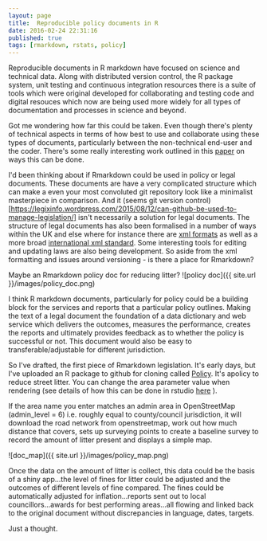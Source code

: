 ```yaml
---
layout: page
title:  Reproducible policy documents in R
date: 2016-02-24 22:31:16
published: true
tags: [rmarkdown, rstats, policy]
---
```


Reproducible documents in R markdown have focused on science and technical data. Along with distributed version control, the R package system, unit testing and continuous integration resources there is a suite of tools which were original developed for collaborating and testing code and digital resouces which now are being used more widely for all types of documentation and processes in science and beyond.

Got me wondering how far this could be taken. Even though there's plenty of technical aspects in terms of how best to use and collaborate using these types of documents, particularly between the non-technical end-user and the coder. There's some really interesting work outlined in this [paper](https://www.stat.auckland.ac.nz/~paul/Reports/invert/invert.html) on ways this can be done.

I'd been thinking about if Rmarkdown could be used in policy or legal documents. These documents are have a very complicated structure which can make a even your most convoluted git repository look like a minimalist masterpiece in comparison. And it (seems git version control)[https://legixinfo.wordpress.com/2015/08/12/can-github-be-used-to-manage-legislation/] isn't necessarily a solution for legal documents.  The structure of legal documents has also been formalised in a number of ways within the UK and else where for instance there are [xml formats](http://www.legislation.gov.uk/developer/formats) as well as a more broad [international xml standard](http://www.akomantoso.org/). Some interesting tools for editing and updating laws are also being development. So aside from the xml formatting and issues around versioning - is there a place for Rmarkdown?
 
Maybe an Rmarkdown policy doc for reducing litter?
![policy doc]({{ site.url }}/images/policy_doc.png)
 
I think R markdown documents, particularly for policy could be a building block for the services and reports that a particular policy outlines. Making the text of a legal document the foundation of a data dictionary and web service which delivers the outcomes, measures the performance, creates the reports and ultimately provides feedback as to whether the policy is successful or not. This document would also be easy to transferable/adjustable for different jurisdiction.

So I've drafted, the first piece of Rmarkdown legislation. It's early days, but I've uploaded an R package to github for cloning called [Policy](https://github.com/fozy81/policy). It's apolicy to reduce street litter. You can change the area parameter value when rendering (see details of how this can be done in rstudio [here](http://rmarkdown.rstudio.com/developer_parameterized_reports.html) ). 
 
If the area name you enter matches an admin area in OpenStreetMap (admin_level = 6) i.e. roughly equal to county/council jurisdiction, it will download the road network from openstreetmap, work out how much distance that covers, sets up surveying points to create a baseline survey to record the amount of litter present and displays a simple map.

![doc_map]({{ site.url }}/images/policy_map.png)

Once the data on the amount of litter is collect, this data could be the basis of a shiny app...the level of fines for litter could be adjusted and the outcomes of different levels of fine compared. The fines could be automatically adjusted for inflation...reports sent out to local councillors...awards for best performing areas...all flowing and linked back to the original document without discrepancies in language, dates, targets.

Just a thought.


